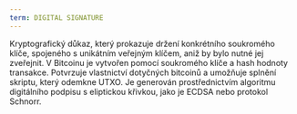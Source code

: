 ```yaml
---
term: DIGITAL SIGNATURE
---
```


Kryptografický důkaz, který prokazuje držení konkrétního soukromého klíče, spojeného s unikátním veřejným klíčem, aniž by bylo nutné jej zveřejnit. V Bitcoinu je vytvořen pomocí soukromého klíče a hash hodnoty transakce. Potvrzuje vlastnictví dotyčných bitcoinů a umožňuje splnění skriptu, který odemkne UTXO. Je generován prostřednictvím algoritmu digitálního podpisu s eliptickou křivkou, jako je ECDSA nebo protokol Schnorr.